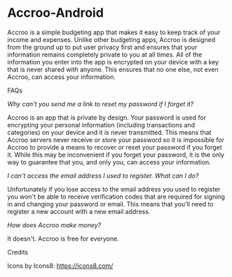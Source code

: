 # Accroo-Android

Accroo is a simple budgeting app that makes it easy to keep track of your income and expenses. Unlike other budgeting apps, Accroo is designed from the ground up to put user privacy first and ensures that your information remains completely private to you at all times. All of the information you enter into the app is encrypted on your device with a key that is never shared with anyone. This ensures that no one else, not even Accroo, can access your information.

FAQs

<i>Why can't you send me a link to reset my password if I forget it?</i>

Accroo is an app that is private by design. Your password is used for encrypting your personal information (including transactions and categories) on your device and it is never transmitted. This means that Accroo servers never receive or store your password so it is impossible for Accroo to provide a means to recover or reset your password if you forget it. While this may be inconvenient if you forget your password, it is the only way to guarantee that you, and only you, can access your information.

<i>I can't access the email address I used to register. What can I do?</i>

Unfortunately if you lose access to the email address you used to register you won't be able to receive verification codes that are required for signing in and changing your password or email. This means that you'll need to register a new account with a new email address.

<i>How does Accroo make money?</i>

It doesn't. Accroo is free for everyone.

Credits

Icons by Icons8: https://icons8.com/
